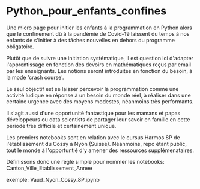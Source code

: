 # Python_pour_enfants_confines
Une micro page pour initier les enfants à la programmation en Python alors que le confinement dû à la pandémie de Covid-19 laissent du temps à nos enfants de s'initier à des tâches nouvelles en dehors du programme obligatoire.

Plutôt que de suivre une initiation systématique, il est question ici d'adapter l'apprentissage en fonction des devoirs en mathématiques reçus par email par les enseignants. Les notions seront introduites en fonction du besoin, à la mode 'crash course'. 

Le seul objectif est se laisser percevoir la programmation comme une activité ludique en réponse à un besoin du monde réel, à réaliser dans une certaine urgence avec des moyens modestes, néanmoins très performants. 

Il s'agit aussi d'une opportunité fantastique pour les mamans et papas développeurs ou data scientists de partager leur savoir en famille en cette période très difficile et certainement unique.

Les premiers notebooks sont en relation avec le cursus Harmos 8P de l'établissement du Cossy à Nyon (Suisse).
Néanmoins, repo étant public, tout le monde à l'opportuntié d'y amener des ressources supplémenataires.

Définissons donc une régle simple pour nommer les notebooks: Canton_Ville_Etablissement_Annee

exemple: Vaud_Nyon_Cossy_8P.ipynb
